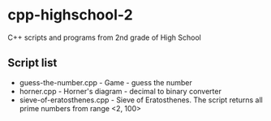 # cpp-highschool-2

C++ scripts and programs from 2nd grade of High School

## Script list

* guess-the-number.cpp - Game - guess the number
* horner.cpp - Horner's diagram - decimal to binary converter
* sieve-of-eratosthenes.cpp - Sieve of Eratosthenes. The script returns all prime numbers from range <2, 100>
